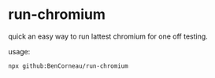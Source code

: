 # run-chromium
quick an easy way to run lattest chromium for one off testing.


usage:
```console
npx github:BenCorneau/run-chromium
```
